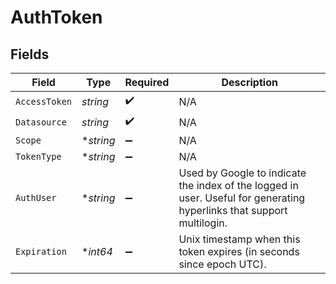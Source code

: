 # AuthToken


## Fields

| Field                                                                                                                 | Type                                                                                                                  | Required                                                                                                              | Description                                                                                                           |
| --------------------------------------------------------------------------------------------------------------------- | --------------------------------------------------------------------------------------------------------------------- | --------------------------------------------------------------------------------------------------------------------- | --------------------------------------------------------------------------------------------------------------------- |
| `AccessToken`                                                                                                         | *string*                                                                                                              | :heavy_check_mark:                                                                                                    | N/A                                                                                                                   |
| `Datasource`                                                                                                          | *string*                                                                                                              | :heavy_check_mark:                                                                                                    | N/A                                                                                                                   |
| `Scope`                                                                                                               | **string*                                                                                                             | :heavy_minus_sign:                                                                                                    | N/A                                                                                                                   |
| `TokenType`                                                                                                           | **string*                                                                                                             | :heavy_minus_sign:                                                                                                    | N/A                                                                                                                   |
| `AuthUser`                                                                                                            | **string*                                                                                                             | :heavy_minus_sign:                                                                                                    | Used by Google to indicate the index of the logged in user. Useful for generating hyperlinks that support multilogin. |
| `Expiration`                                                                                                          | **int64*                                                                                                              | :heavy_minus_sign:                                                                                                    | Unix timestamp when this token expires (in seconds since epoch UTC).                                                  |